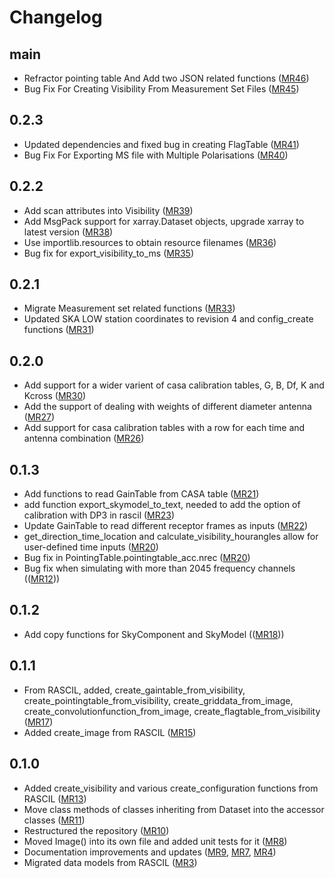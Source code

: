 # Changelog

main
----
* Refractor pointing table And Add two JSON related functions ([MR46](https://gitlab.com/ska-telescope/sdp/ska-sdp-datamodels/-/merge_requests/46))
* Bug Fix For Creating Visibility From Measurement Set Files ([MR45](https://gitlab.com/ska-telescope/sdp/ska-sdp-datamodels/-/merge_requests/45))

0.2.3
----
* Updated dependencies and fixed bug in creating FlagTable ([MR41](https://gitlab.com/ska-telescope/sdp/ska-sdp-datamodels/-/merge_requests/41))
* Bug Fix For Exporting MS file with Multiple Polarisations ([MR40](https://gitlab.com/ska-telescope/sdp/ska-sdp-datamodels/-/merge_requests/40))

0.2.2
-----
* Add scan attributes into Visibility ([MR39](https://gitlab.com/ska-telescope/sdp/ska-sdp-datamodels/-/merge_requests/39))
* Add MsgPack support for xarray.Dataset objects, upgrade xarray to latest version ([MR38](https://gitlab.com/ska-telescope/sdp/ska-sdp-datamodels/-/merge_requests/38))
* Use importlib.resources to obtain resource filenames ([MR36](https://gitlab.com/ska-telescope/sdp/ska-sdp-datamodels/-/merge_requests/36))
* Bug fix for export_visibility_to_ms ([MR35](https://gitlab.com/ska-telescope/sdp/ska-sdp-datamodels/-/merge_requests/35))

0.2.1
----
* Migrate Measurement set related functions ([MR33](https://gitlab.com/ska-telescope/sdp/ska-sdp-datamodels/-/merge_requests/33)) 
* Updated SKA LOW station coordinates to revision 4 and config_create functions ([MR31](https://gitlab.com/ska-telescope/sdp/ska-sdp-datamodels/-/merge_requests/31))

0.2.0
----
* Add support for a wider varient of casa calibration tables, G, B, Df, K and Kcross ([MR30](https://gitlab.com/ska-telescope/sdp/ska-sdp-datamodels/-/merge_requests/30))
* Add the support of dealing with weights of different diameter antenna ([MR27](https://gitlab.com/ska-telescope/sdp/ska-sdp-datamodels/-/merge_requests/27))
* Add support for casa calibration tables with a row for each time and antenna combination ([MR26](https://gitlab.com/ska-telescope/sdp/ska-sdp-datamodels/-/merge_requests/26))

0.1.3
----
* Add functions to read GainTable from CASA table ([MR21](https://gitlab.com/ska-telescope/sdp/ska-sdp-datamodels/-/merge_requests/21))
* add function export_skymodel_to_text, needed to add the option of calibration with DP3 in rascil ([MR23](https://gitlab.com/ska-telescope/sdp/ska-sdp-datamodels/-/merge_requests/23))
* Update GainTable to read different receptor frames as inputs ([MR22](https://gitlab.com/ska-telescope/sdp/ska-sdp-datamodels/-/merge_requests/22))
* get_direction_time_location and calculate_visibility_hourangles allow for user-defined time inputs ([MR20](https://gitlab.com/ska-telescope/sdp/ska-sdp-datamodels/-/merge_requests/20))
* Bug fix in PointingTable.pointingtable_acc.nrec ([MR20](https://gitlab.com/ska-telescope/sdp/ska-sdp-datamodels/-/merge_requests/20))
* Bug fix when simulating with more than 2045 frequency channels (([MR12](https://gitlab.com/ska-telescope/sdp/ska-sdp-datamodels/-/merge_requests/12)))

0.1.2
-----
* Add copy functions for SkyComponent and SkyModel (([MR18](https://gitlab.com/ska-telescope/sdp/ska-sdp-datamodels/-/merge_requests/18)))

0.1.1
-----
* From RASCIL, added, create_gaintable_from_visibility, create_pointingtable_from_visibility,
  create_griddata_from_image, create_convolutionfunction_from_image, create_flagtable_from_visibility
  ([MR17](https://gitlab.com/ska-telescope/sdp/ska-sdp-datamodels/-/merge_requests/17))
* Added create_image from RASCIL ([MR15](https://gitlab.com/ska-telescope/sdp/ska-sdp-datamodels/-/merge_requests/15))

0.1.0
-----
* Added create_visibility and various create_configuration functions from RASCIL ([MR13](https://gitlab.com/ska-telescope/sdp/ska-sdp-datamodels/-/merge_requests/13))
* Move class methods of classes inheriting from Dataset into the accessor classes ([MR11](https://gitlab.com/ska-telescope/sdp/ska-sdp-datamodels/-/merge_requests/11))
* Restructured the repository ([MR10](https://gitlab.com/ska-telescope/sdp/ska-sdp-datamodels/-/merge_requests/10))
* Moved Image() into its own file and added unit tests for it ([MR8](https://gitlab.com/ska-telescope/sdp/ska-sdp-datamodels/-/merge_requests/8))
* Documentation improvements and updates ([MR9](https://gitlab.com/ska-telescope/sdp/ska-sdp-datamodels/-/merge_requests/9), [MR7](https://gitlab.com/ska-telescope/sdp/ska-sdp-datamodels/-/merge_requests/7), [MR4](https://gitlab.com/ska-telescope/sdp/ska-sdp-datamodels/-/merge_requests/4))
* Migrated data models from RASCIL ([MR3](https://gitlab.com/ska-telescope/sdp/ska-sdp-datamodels/-/merge_requests/3))
